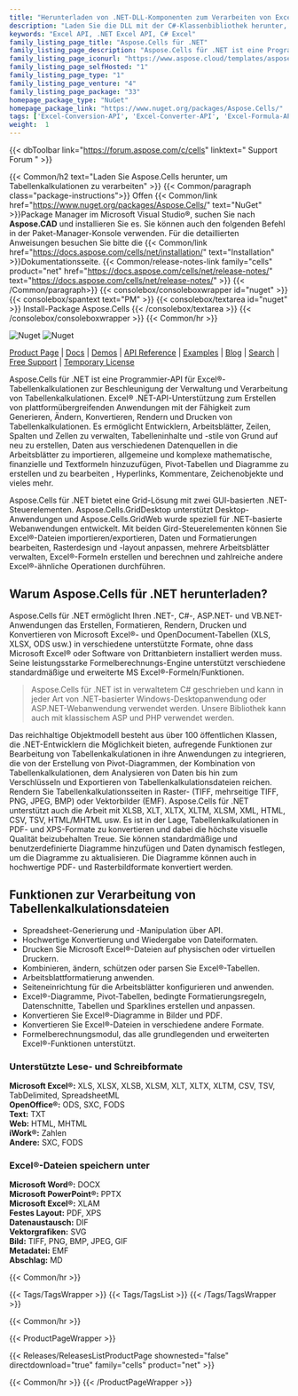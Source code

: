 ```yaml
---
title: "Herunterladen von .NET-DLL-Komponenten zum Verarbeiten von Excel | Aspose.Cells"
description: "Laden Sie die DLL mit der C#-Klassenbibliothek herunter, um MS Excel®- und OpenOffice®-Tabellen über die .NET-API zu erstellen, zu ändern, zu rendern und zu drucken. Konvertieren in DOCX, PPTX, PDF, XPS."
keywords: "Excel API, .NET Excel API, C# Excel"
family_listing_page_title: "Aspose.Cells für .NET"
family_listing_page_description: "Aspose.Cells für .NET ist eine Programmier-API für Excel-Tabellenkalkulationen, mit der Softwareentwickler Tabellenkalkulationsdateien aus ihren eigenen Anwendungen heraus manipulieren und konvertieren können. Eine Kombination aus APIs und GUI-Steuerelementen – Aspose.Cells für .NET beschleunigt die Tabellenverarbeitung und Konvertierungsaufgaben."
family_listing_page_iconurl: "https://www.aspose.cloud/templates/aspose/App_Themes/V3/images/cells/272x272/aspose_cells-for-net.png"
family_listing_page_selfHosted: "1"
family_listing_page_type: "1"
family_listing_page_venture: "4"
family_listing_page_package: "33"
homepage_package_type: "NuGet"
homepage_package_link: "https://www.nuget.org/packages/Aspose.Cells/"
tags: ['Excel-Conversion-API', 'Excel-Converter-API', 'Excel-Formula-API', 'Excel-Library', 'Excel-to-BMP', 'Excel-to-DOCX', 'Excel-to-EMF', 'Excel-to-GIF', 'Excel-to-HTML', 'Excel-to-Image', 'Excel-to-JPEG', 'Excel-to-JPG', 'Excel-to-Markdown', 'Excel-to-MD', 'Excel-to-MHTML', 'Excel-to-PDF', 'Excel-to-PDFA', 'Excel-to-PNG', 'Excel-to-PPTX', 'Excel-to-SVG', 'Excel-to-TIFF', 'Excel-to-XPS', 'XLS-to-PDF', 'XLS-to-XLSX', 'XLS-to-XPS', 'XLSX-to-DOCX', 'XLSX-to-HTML', 'XLSX-to-Markdown', 'XLSX-to-MD', 'XLSX-to-MHTML', 'XLSX-to-PDF', 'XLSX-to-PPTX']
weight:  1
---
```


{{< dbToolbar link="https://forum.aspose.com/c/cells" linktext=" Support Forum " >}}

{{< Common/h2 text="Laden Sie Aspose.Cells herunter, um Tabellenkalkulationen zu verarbeiten"  >}}
{{< Common/paragraph class="package-instructions">}}
Offen
{{< Common/link href="https://www.nuget.org/packages/Aspose.Cells/" text="NuGet"  >}}Package Manager im Microsoft Visual Studio®, suchen Sie nach <b>Aspose.CAD</b> und installieren Sie es. Sie können auch den folgenden Befehl in der Paket-Manager-Konsole verwenden. Für die detaillierten Anweisungen besuchen Sie bitte die
{{< Common/link href="https://docs.aspose.com/cells/net/installation/" text="Installation"  >}}Dokumentationsseite.
{{< Common/release-notes-link family="cells" product="net" href="https://docs.aspose.com/cells/net/release-notes/" text="https://docs.aspose.com/cells/net/release-notes/"  >}}
{{< /Common/paragraph>}}
{{< consolebox/consoleboxwrapper id="nuget" >}}
       {{< consolebox/spantext text="PM" >}}
       {{< consolebox/textarea id="nuget" >}} Install-Package Aspose.Cells {{< /consolebox/textarea >}}
{{< /consolebox/consoleboxwrapper >}}
{{< Common/hr >}}

![Nuget](https://img.shields.io/nuget/v/Aspose.Cells) ![Nuget](https://img.shields.io/nuget/dt/Aspose.Cells?label=nuget%20downloads)

[Product Page](https://products.aspose.com/cells/net/) | [Docs](https://docs.aspose.com/cells/net/) | [Demos](https://products.aspose.app/cells/family) | [API Reference](https://reference.aspose.com/cells/net/) | [Examples](https://github.com/aspose-cells/Aspose.Cells-for-.NET) | [Blog](https://blog.aspose.com/category/cells/) | [Search](https://search.aspose.com/) | [Free Support](https://forum.aspose.com/c/cells) | [Temporary License](https://purchase.aspose.com/temporary-license)

Aspose.Cells für .NET ist eine Programmier-API für Excel®-Tabellenkalkulationen zur Beschleunigung der Verwaltung und Verarbeitung von Tabellenkalkulationen. Excel® .NET-API-Unterstützung zum Erstellen von plattformübergreifenden Anwendungen mit der Fähigkeit zum Generieren, Ändern, Konvertieren, Rendern und Drucken von Tabellenkalkulationen. Es ermöglicht Entwicklern, Arbeitsblätter, Zeilen, Spalten und Zellen zu verwalten, Tabelleninhalte und -stile von Grund auf neu zu erstellen, Daten aus verschiedenen Datenquellen in die Arbeitsblätter zu importieren, allgemeine und komplexe mathematische, finanzielle und Textformeln hinzuzufügen, Pivot-Tabellen und Diagramme zu erstellen und zu bearbeiten , Hyperlinks, Kommentare, Zeichenobjekte und vieles mehr.

Aspose.Cells für .NET bietet eine Grid-Lösung mit zwei GUI-basierten .NET-Steuerelementen. Aspose.Cells.GridDesktop unterstützt Desktop-Anwendungen und Aspose.Cells.GridWeb wurde speziell für .NET-basierte Webanwendungen entwickelt. Mit beiden Gird-Steuerelementen können Sie Excel®-Dateien importieren/exportieren, Daten und Formatierungen bearbeiten, Rasterdesign und -layout anpassen, mehrere Arbeitsblätter verwalten, Excel®-Formeln erstellen und berechnen und zahlreiche andere Excel®-ähnliche Operationen durchführen.

## Warum Aspose.Cells für .NET herunterladen?

Aspose.Cells für .NET ermöglicht Ihren .NET-, C#-, ASP.NET- und VB.NET-Anwendungen das Erstellen, Formatieren, Rendern, Drucken und Konvertieren von Microsoft Excel®- und OpenDocument-Tabellen (XLS, XLSX, ODS usw.) in verschiedene unterstützte Formate, ohne dass Microsoft Excel® oder Software von Drittanbietern installiert werden muss. Seine leistungsstarke Formelberechnungs-Engine unterstützt verschiedene standardmäßige und erweiterte MS Excel®-Formeln/Funktionen.

> Aspose.Cells für .NET ist in verwaltetem C# geschrieben und kann in jeder Art von .NET-basierter Windows-Desktopanwendung oder ASP.NET-Webanwendung verwendet werden. Unsere Bibliothek kann auch mit klassischem ASP und PHP verwendet werden.

Das reichhaltige Objektmodell besteht aus über 100 öffentlichen Klassen, die .NET-Entwicklern die Möglichkeit bieten, aufregende Funktionen zur Bearbeitung von Tabellenkalkulationen in ihre Anwendungen zu integrieren, die von der Erstellung von Pivot-Diagrammen, der Kombination von Tabellenkalkulationen, dem Analysieren von Daten bis hin zum Verschlüsseln und Exportieren von Tabellenkalkulationsdateien reichen. Rendern Sie Tabellenkalkulationsseiten in Raster- (TIFF, mehrseitige TIFF, PNG, JPEG, BMP) oder Vektorbilder (EMF). Aspose.Cells für .NET unterstützt auch die Arbeit mit XLSB, XLT, XLTX, XLTM, XLSM, XML, HTML, CSV, TSV, HTML/MHTML usw. Es ist in der Lage, Tabellenkalkulationen in PDF- und XPS-Formate zu konvertieren und dabei die höchste visuelle Qualität beizubehalten Treue. Sie können standardmäßige und benutzerdefinierte Diagramme hinzufügen und Daten dynamisch festlegen, um die Diagramme zu aktualisieren. Die Diagramme können auch in hochwertige PDF- und Rasterbildformate konvertiert werden.

## Funktionen zur Verarbeitung von Tabellenkalkulationsdateien

- Spreadsheet-Generierung und -Manipulation über API.
- Hochwertige Konvertierung und Wiedergabe von Dateiformaten.
- Drucken Sie Microsoft Excel®-Dateien auf physischen oder virtuellen Druckern.
- Kombinieren, ändern, schützen oder parsen Sie Excel®-Tabellen.
- Arbeitsblattformatierung anwenden.
- Seiteneinrichtung für die Arbeitsblätter konfigurieren und anwenden.
- Excel®-Diagramme, Pivot-Tabellen, bedingte Formatierungsregeln, Datenschnitte, Tabellen und Sparklines erstellen und anpassen.
- Konvertieren Sie Excel®-Diagramme in Bilder und PDF.
- Konvertieren Sie Excel®-Dateien in verschiedene andere Formate.
- Formelberechnungsmodul, das alle grundlegenden und erweiterten Excel®-Funktionen unterstützt.

### Unterstützte Lese- und Schreibformate

**Microsoft Excel®:** XLS, XLSX, XLSB, XLSM, XLT, XLTX, XLTM, CSV, TSV, TabDelimited, SpreadsheetML\
**OpenOffice®:** ODS, SXC, FODS\
**Text:** TXT\
**Web:** HTML, MHTML\
**iWork®:** Zahlen\
**Andere:** SXC, FODS

### Excel®-Dateien speichern unter

**Microsoft Word®:** DOCX\
**Microsoft PowerPoint®:** PPTX\
**Microsoft Excel®:** XLAM\
**Festes Layout:** PDF, XPS\
**Datenaustausch:** DIF\
**Vektorgrafiken:** SVG\
**Bild:** TIFF, PNG, BMP, JPEG, GIF\
**Metadatei:** EMF\
**Abschlag:** MD

{{< Common/hr >}}

{{< Tags/TagsWrapper >}}
 {{< Tags/TagsList >}}
{{< /Tags/TagsWrapper >}}

{{< Common/hr >}}

{{< ProductPageWrapper >}}
<!-- ReleasesListProductPage-->
   {{< Releases/ReleasesListProductPage shownested="false"  directdownload="true" family="cells" product="net" >}}
<!-- /ReleasesListProductPage-->
{{< Common/hr >}}
{{< /ProductPageWrapper >}}

